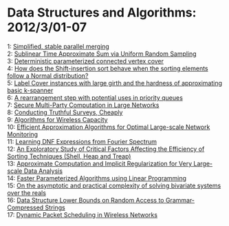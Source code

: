 # Data Structures and Algorithms: 2012/3/01-07  
1: [Simplified, stable parallel merging](https://doi.org/10.48550/arXiv.1202.6575)  
2: [Sublinear Time Approximate Sum via Uniform Random Sampling](https://doi.org/10.48550/arXiv.1202.6598)  
3: [Deterministic parameterized connected vertex cover](https://doi.org/10.48550/arXiv.1202.6642)  
4: [How does the Shift-insertion sort behave when the sorting elements  follow a Normal distribution?](https://doi.org/10.48550/arXiv.1203.0120)  
5: [Label Cover instances with large girth and the hardness of approximating  basic k-spanner](https://doi.org/10.48550/arXiv.1203.0224)  
6: [A rearrangement step with potential uses in priority queues](https://doi.org/10.48550/arXiv.1203.0259)  
7: [Secure Multi-Party Computation in Large Networks](https://doi.org/10.48550/arXiv.1203.0289)  
8: [Conducting Truthful Surveys, Cheaply](https://doi.org/10.48550/arXiv.1203.0353)  
9: [Algorithms for Wireless Capacity](https://doi.org/10.48550/arXiv.1203.0536)  
10: [Efficient Approximation Algorithms for Optimal Large-scale Network  Monitoring](https://doi.org/10.48550/arXiv.1203.0543)  
11: [Learning DNF Expressions from Fourier Spectrum](https://doi.org/10.48550/arXiv.1203.0594)  
12: [An Exploratory Study of Critical Factors Affecting the Efficiency of  Sorting Techniques (Shell, Heap and Treap)](https://doi.org/10.48550/arXiv.1203.1250)  
13: [Approximate Computation and Implicit Regularization for Very Large-scale  Data Analysis](https://doi.org/10.48550/arXiv.1203.0786)  
14: [Faster Parameterized Algorithms using Linear Programming](https://doi.org/10.48550/arXiv.1203.0833)  
15: [On the asymptotic and practical complexity of solving bivariate systems  over the reals](https://doi.org/10.48550/arXiv.1203.1017)  
16: [Data Structure Lower Bounds on Random Access to Grammar-Compressed  Strings](https://doi.org/10.48550/arXiv.1203.1080)  
17: [Dynamic Packet Scheduling in Wireless Networks](https://doi.org/10.48550/arXiv.1203.1226)  